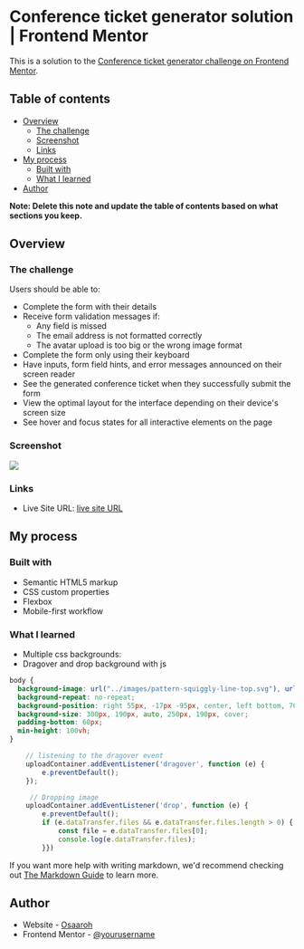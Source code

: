 # Conference ticket generator solution | Frontend Mentor

This is a solution to the [Conference ticket generator challenge on Frontend Mentor](https://www.frontendmentor.io/challenges/conference-ticket-generator-oq5gFIU12w). 

## Table of contents

- [Overview](#overview)
  - [The challenge](#the-challenge)
  - [Screenshot](#screenshot)
  - [Links](#links)
- [My process](#my-process)
  - [Built with](#built-with)
  - [What I learned](#what-i-learned)
- [Author](#author)

**Note: Delete this note and update the table of contents based on what sections you keep.**

## Overview

### The challenge

Users should be able to:

- Complete the form with their details
- Receive form validation messages if:
  - Any field is missed
  - The email address is not formatted correctly
  - The avatar upload is too big or the wrong image format
- Complete the form only using their keyboard
- Have inputs, form field hints, and error messages announced on their screen reader
- See the generated conference ticket when they successfully submit the form
- View the optimal layout for the interface depending on their device's screen size
- See hover and focus states for all interactive elements on the page

### Screenshot

![](./screenshot.jpg)

### Links

- Live Site URL: [live site URL](https://ticket-generator-o.netlify.app/)


## My process

### Built with

- Semantic HTML5 markup
- CSS custom properties
- Flexbox
- Mobile-first workflow

### What I learned

- Multiple css backgrounds:
- Dragover and drop background with js

```css
body {
  background-image: url("../images/pattern-squiggly-line-top.svg"), url("../images/pattern-circle.svg"), url("../images/pattern-lines.svg"), url("../images/pattern-squiggly-line-bottom-desktop.svg"), url("../images/pattern-circle.svg"), url("../images/background-mobile.png");
  background-repeat: no-repeat;
  background-position: right 55px, -17px -95px, center, left bottom, 70% 54%, right bottom;
  background-size: 300px, 190px, auto, 250px, 190px, cover;
  padding-bottom: 60px;
  min-height: 100vh;
}
```
```js
    // listening to the dragover event
    uploadContainer.addEventListener('dragover', function (e) {
        e.preventDefault();
    });

     // Dropping image
    uploadContainer.addEventListener('drop', function (e) {
        e.preventDefault();
        if (e.dataTransfer.files && e.dataTransfer.files.length > 0) {
            const file = e.dataTransfer.files[0];
            console.log(e.dataTransfer.files);
        }})
```

If you want more help with writing markdown, we'd recommend checking out [The Markdown Guide](https://www.markdownguide.org/) to learn more.

## Author

- Website - [Osaaroh](https://osaaroh.vercel.app/)
- Frontend Mentor - [@yourusername](https://www.frontendmentor.io/profile/osaaroh)
